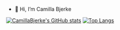 - 👋 Hi, I’m Camilla Bjerke

[![CamillaBjerke's GitHub stats](https://github-readme-stats.vercel.app/api?username=CamillaBjerke)](https://github.com/anuraghazra/github-readme-stats)
[![Top Langs](https://github-readme-stats.vercel.app/api/top-langs/?username=CamillaBjerke&layout=compact)](https://github.com/anuraghazra/github-readme-stats)
